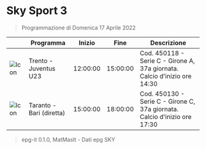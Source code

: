 # Sky Sport 3
> Programmazione di Domenica 17 Aprile 2022

||Programma|Inizio|Fine|Descrizione|
|---|---|---|---|---|
|![Icon](https://guidatv.sky.it/uuid/543eec01-0745-4b9b-bc4c-ae43ea505610/cover?md5ChecksumParam=dc2420e6764dcc9bb4183ced612765d7)|Trento - Juventus U23|12:00:00|15:00:00|Cod. 450118 - Serie C - Girone A, 37a giornata. Calcio d&#039;inizio ore 14:30
|![Icon](https://guidatv.sky.it/uuid/d8958a5b-57f6-47e8-abf8-2403a59e26d9/cover?md5ChecksumParam=4d9f61f69a76e43805c2664f82bb2531)|Taranto - Bari (diretta)|15:00:00|18:00:00|Cod. 450130 - Serie C - Girone C, 37a giornata. Calcio d&#039;inizio ore 17:30



 > epg-it 0.1.0, MatMasIt - Dati epg SKY